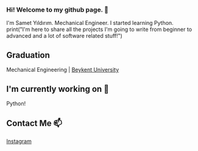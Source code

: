### Hi! Welcome to my github page. 👋

I'm Samet Yıldırım. Mechanical Engineer. I started learning Python.
print("I'm here to share all the projects I'm going to write from beginner to advanced and a lot of software related stuff!")

## Graduation

Mechanical Engineering |  [Beykent University](https://www.beykent.edu.tr/)

## I'm currently working on 🔭

Python!

## Contact Me 📫

[Instagram](https://www.instagram.com/baskomserbaki)
